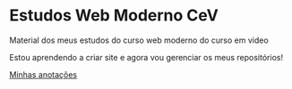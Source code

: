 # Estudos Web Moderno CeV
 Material dos meus estudos do curso web moderno do curso em video
 
 Estou aprendendo a criar site e agora vou gerenciar os meus repositórios!
 
 [Minhas anotações](https://github.com/SweydManaf/minhas-anotacoes/tree/main/Programa%C3%A7%C3%A3o%20%F0%9F%92%BB/Frontend/HTML_CSS%20MODERNO)
